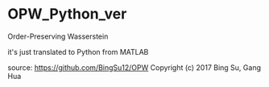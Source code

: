 # OPW_Python_ver

Order-Preserving Wasserstein


it's just translated to Python from MATLAB

source:  https://github.com/BingSu12/OPW
Copyright (c) 2017 Bing Su, Gang Hua
